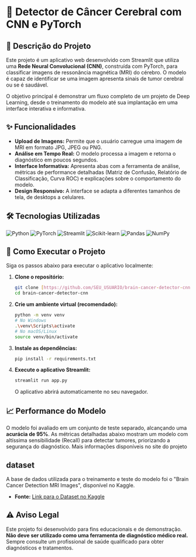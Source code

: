# 🧠 Detector de Câncer Cerebral com CNN e PyTorch

## 📖 Descrição do Projeto

Este projeto é um aplicativo web desenvolvido com Streamlit que utiliza uma **Rede Neural Convolucional (CNN)**, construída com PyTorch, para classificar imagens de ressonância magnética (MRI) do cérebro. O modelo é capaz de identificar se uma imagem apresenta sinais de tumor cerebral ou se é saudável.

O objetivo principal é demonstrar um fluxo completo de um projeto de Deep Learning, desde o treinamento do modelo até sua implantação em uma interface interativa e informativa.

## ✨ Funcionalidades

-   **Upload de Imagens:** Permite que o usuário carregue uma imagem de MRI em formato JPG, JPEG ou PNG.
-   **Análise em Tempo Real:** O modelo processa a imagem e retorna o diagnóstico em poucos segundos.
-   **Interface Informativa:** Apresenta abas com a ferramenta de análise, métricas de performance detalhadas (Matriz de Confusão, Relatório de Classificação, Curva ROC) e explicações sobre o comportamento do modelo.
-   **Design Responsivo:** A interface se adapta a diferentes tamanhos de tela, de desktops a celulares.

## 🛠️ Tecnologias Utilizadas

![Python](https://img.shields.io/badge/Python-3.10%2B-blue?style=for-the-badge&logo=python)
![PyTorch](https://img.shields.io/badge/PyTorch-2.0%2B-orange?style=for-the-badge&logo=pytorch)
![Streamlit](https://img.shields.io/badge/Streamlit-1.25%2B-red?style=for-the-badge&logo=streamlit)
![Scikit-learn](https://img.shields.io/badge/scikit--learn-%23F7931E.svg?style=for-the-badge&logo=scikit-learn&logoColor=white)
![Pandas](https://img.shields.io/badge/pandas-%23150458.svg?style=for-the-badge&logo=pandas&logoColor=white)
![NumPy](https://img.shields.io/badge/numpy-%23013243.svg?style=for-the-badge&logo=numpy&logoColor=white)

## 🚀 Como Executar o Projeto

Siga os passos abaixo para executar o aplicativo localmente:

1.  **Clone o repositório:**
    ```bash
    git clone [https://github.com/SEU_USUARIO/brain-cancer-detector-cnn.git](https://github.com/SEU_USUARIO/brain-cancer-detector-cnn.git)
    cd brain-cancer-detector-cnn
    ```

2.  **Crie um ambiente virtual (recomendado):**
    ```bash
    python -m venv venv
    # No Windows
    .\venv\Scripts\activate
    # No macOS/Linux
    source venv/bin/activate
    ```

3.  **Instale as dependências:**
    ```bash
    pip install -r requirements.txt
    ```

4.  **Execute o aplicativo Streamlit:**
    ```bash
    streamlit run app.py
    ```
    O aplicativo abrirá automaticamente no seu navegador.

## 📈 Performance do Modelo

O modelo foi avaliado em um conjunto de teste separado, alcançando uma **acurácia de 95%**. As métricas detalhadas abaixo mostram um modelo com altíssima sensibilidade (Recall) para detectar tumores, priorizando a segurança do diagnóstico. Mais informações disponíveis no site do projeto

##  dataset

A base de dados utilizada para o treinamento e teste do modelo foi o "Brain Cancer Detection MRI Images", disponível no Kaggle.
-   **Fonte:** [Link para o Dataset no Kaggle](https://www.kaggle.com/datasets/hamzahabib47/brain-cancer-detection-mri-images)

## ⚠️ Aviso Legal

Este projeto foi desenvolvido para fins educacionais e de demonstração. **Não deve ser utilizado como uma ferramenta de diagnóstico médico real.** Sempre consulte um profissional de saúde qualificado para obter diagnósticos e tratamentos.



